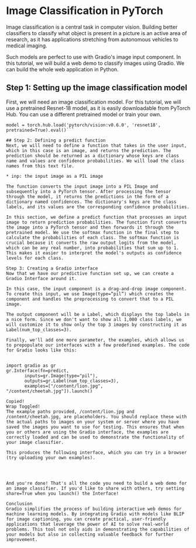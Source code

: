 # Image Classification in PyTorch
Image classification is a central task in computer vision. Building better classifiers to classify what object is present in a picture is an active area of research, as it has applications stretching from autonomous vehicles to medical imaging.

Such models are perfect to use with Gradio's image input component. In this tutorial, we will build a web demo to classify images using Gradio. We can build the whole web application in Python.

## Step 1: Setting up the image classification model
First, we will need an image classification model. For this tutorial, we will use a pretrained Resnet-18 model, as it is easily downloadable from PyTorch Hub. You can use a different pretrained model or train your own.
```import torch
model = torch.hub.load('pytorch/vision:v0.6.0', 'resnet18', pretrained=True).eval()```

## Step 2: Defining a predict function
Next, we will need to define a function that takes in the user input, which in this case is an image, and returns the prediction. The prediction should be returned as a dictionary whose keys are class name and values are confidence probabilities. We will load the class names from this text file.

* inp: the input image as a PIL image

The function converts the input image into a PIL Image and subsequently into a PyTorch tensor. After processing the tensor through the model, it returns the predictions in the form of a dictionary named confidences. The dictionary's keys are the class labels, and its values are the corresponding confidence probabilities.

In this section, we define a predict function that processes an input image to return prediction probabilities. The function first converts the image into a PyTorch tensor and then forwards it through the pretrained model. We use the softmax function in the final step to calculate the probabilities of each class. The softmax function is crucial because it converts the raw output logits from the model, which can be any real number, into probabilities that sum up to 1. This makes it easier to interpret the model's outputs as confidence levels for each class.

Step 3: Creating a Gradio interface
Now that we have our predictive function set up, we can create a Gradio Interface around it.

In this case, the input component is a drag-and-drop image component. To create this input, we use Image(type=“pil”) which creates the component and handles the preprocessing to convert that to a PIL image.

The output component will be a Label, which displays the top labels in a nice form. Since we don't want to show all 1,000 class labels, we will customize it to show only the top 3 images by constructing it as Label(num_top_classes=3).

Finally, we'll add one more parameter, the examples, which allows us to prepopulate our interfaces with a few predefined examples. The code for Gradio looks like this:


import gradio as gr
gr.Interface(fn=predict,
       inputs=gr.Image(type="pil"),
       outputs=gr.Label(num_top_classes=3),
       examples=["/content/lion.jpg", "/content/cheetah.jpg"]).launch()

Copied!
Wrap Toggled!
The example paths provided, /content/lion.jpg and /content/cheetah.jpg, are placeholders. You should replace these with the actual paths to images on your system or server where you have saved the images you want to use for testing. This ensures that when you or others are using the Gradio interface, the examples are correctly loaded and can be used to demonstrate the functionality of your image classifier.

This produces the following interface, which you can try in a browser (try uploading your own examples).




And you're done! That's all the code you need to build a web demo for an image classifier. If you'd like to share with others, try setting share=True when you launch() the Interface!

Conclusion
Gradio simplifies the process of building interactive web demos for machine learning models. By integrating Gradio with models like BLIP for image captioning, you can create practical, user-friendly applications that leverage the power of AI to solve real-world problems. This tool not only aids in demonstrating the capabilities of your models but also in collecting valuable feedback for further improvement.



